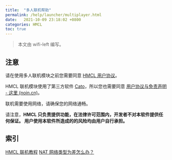 ```yaml
---
title:  "多人联机帮助"
permalink: /help/launcher/multiplayer.html
date:   2021-10-09 23:18:02 +0800
categories: HMCL
toc: true
---
```


> 本文由 wifi-left 编写。

## 注意

请在使用多人联机模块之前您需要同意 [HMCL 用户协议](https://hmcl.huangyuhui.net/eula)。

HMCL 联机模块使用了第三方软件 [Cato](https://noin.cn/71.html)，所以您也需要同意 [用户协议与免责声明  - 这里 (noin.cn)](https://noin.cn/agreement)。

联机需要使用网络，请确保您的网络通畅。

请注意，**HMCL 只负责提供功能，在法律许可范围内，开发者不对本软件提供任何保证。 用户使用本软件所造成的的风险均由用户自行承担。**

## 索引

[HMCL 联机教程](multiplayer-help.html)
[NAT 网络类型为差怎么办？](multiplayer-symmetric.html)
